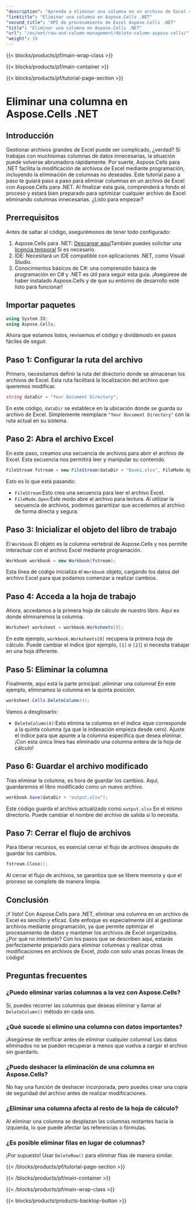 ```yaml
---
"description": "Aprenda a eliminar una columna en un archivo de Excel con Aspose.Cells para .NET. Siga nuestra guía detallada paso a paso para optimizar las modificaciones de sus archivos de Excel."
"linktitle": "Eliminar una columna en Aspose.Cells .NET"
"second_title": "API de procesamiento de Excel Aspose.Cells .NET"
"title": "Eliminar una columna en Aspose.Cells .NET"
"url": "/es/net/row-and-column-management/delete-column-aspose-cells/"
"weight": 19
---
```


{{< blocks/products/pf/main-wrap-class >}}

{{< blocks/products/pf/main-container >}}

{{< blocks/products/pf/tutorial-page-section >}}

# Eliminar una columna en Aspose.Cells .NET

## Introducción
Gestionar archivos grandes de Excel puede ser complicado, ¿verdad? Si trabajas con muchísimas columnas de datos innecesarias, la situación puede volverse abrumadora rápidamente. Por suerte, Aspose.Cells para .NET facilita la modificación de archivos de Excel mediante programación, incluyendo la eliminación de columnas no deseadas. Este tutorial paso a paso te guiará paso a paso para eliminar columnas en un archivo de Excel con Aspose.Cells para .NET.
Al finalizar esta guía, comprenderá a fondo el proceso y estará bien preparado para optimizar cualquier archivo de Excel eliminando columnas innecesarias. ¿Listo para empezar?
## Prerrequisitos
Antes de saltar al código, asegurémonos de tener todo configurado:
1. Aspose.Cells para .NET: [Descargar aquí](https://releases.aspose.com/cells/net/)También puedes solicitar una [licencia temporal](https://purchase.aspose.com/temporary-license/) Si es necesario.
2. IDE: Necesitará un IDE compatible con aplicaciones .NET, como Visual Studio.
3. Conocimientos básicos de C#: una comprensión básica de programación en C# y .NET es útil para seguir esta guía.
¡Asegúrese de haber instalado Aspose.Cells y de que su entorno de desarrollo esté listo para funcionar!
## Importar paquetes
```csharp
using System.IO;
using Aspose.Cells;
```
Ahora que estamos listos, revisemos el código y dividámoslo en pasos fáciles de seguir.
## Paso 1: Configurar la ruta del archivo
Primero, necesitamos definir la ruta del directorio donde se almacenan los archivos de Excel. Esta ruta facilitará la localización del archivo que queremos modificar.
```csharp
string dataDir = "Your Document Directory";
```
En este código, `dataDir` se establece en la ubicación donde se guarda su archivo de Excel. Simplemente reemplace `"Your Document Directory"` con la ruta actual en su sistema.
## Paso 2: Abra el archivo Excel
En este paso, creamos una secuencia de archivos para abrir el archivo de Excel. Esta secuencia nos permitirá leer y manipular su contenido.
```csharp
FileStream fstream = new FileStream(dataDir + "Book1.xlsx", FileMode.Open);
```
Esto es lo que está pasando:
- `FileStream`:Esto crea una secuencia para leer el archivo Excel.
- `FileMode.Open`:Este modo abre el archivo para lectura.
Al utilizar la secuencia de archivos, podemos garantizar que accedemos al archivo de forma directa y segura.
## Paso 3: Inicializar el objeto del libro de trabajo
El `Workbook` El objeto es la columna vertebral de Aspose.Cells y nos permite interactuar con el archivo Excel mediante programación.
```csharp
Workbook workbook = new Workbook(fstream);
```
Esta línea de código inicializa el `Workbook` objeto, cargando los datos del archivo Excel para que podamos comenzar a realizar cambios.
## Paso 4: Acceda a la hoja de trabajo
Ahora, accedamos a la primera hoja de cálculo de nuestro libro. Aquí es donde eliminaremos la columna.
```csharp
Worksheet worksheet = workbook.Worksheets[0];
```
En este ejemplo, `workbook.Worksheets[0]` recupera la primera hoja de cálculo. Puede cambiar el índice (por ejemplo, `[1]` o `[2]`) si necesita trabajar en una hoja diferente.
## Paso 5: Eliminar la columna
Finalmente, aquí está la parte principal: ¡eliminar una columna! En este ejemplo, eliminamos la columna en la quinta posición.
```csharp
worksheet.Cells.DeleteColumn(4);
```
Vamos a desglosarlo:
- `DeleteColumn(4)`:Esto elimina la columna en el índice `4`que corresponde a la quinta columna (ya que la indexación empieza desde cero). Ajuste el índice para que apunte a la columna específica que desea eliminar.
¡Con esta única línea has eliminado una columna entera de la hoja de cálculo!
## Paso 6: Guardar el archivo modificado
Tras eliminar la columna, es hora de guardar los cambios. Aquí, guardaremos el libro modificado como un nuevo archivo.
```csharp
workbook.Save(dataDir + "output.xlsx");
```
Este código guarda el archivo actualizado como `output.xlsx` En el mismo directorio. Puede cambiar el nombre del archivo de salida si lo necesita.
## Paso 7: Cerrar el flujo de archivos
Para liberar recursos, es esencial cerrar el flujo de archivos después de guardar los cambios.
```csharp
fstream.Close();
```
Al cerrar el flujo de archivos, se garantiza que se libere memoria y que el proceso se complete de manera limpia.
## Conclusión
¡Y listo! Con Aspose.Cells para .NET, eliminar una columna en un archivo de Excel es sencillo y eficaz. Este enfoque es especialmente útil al gestionar archivos mediante programación, ya que permite optimizar el procesamiento de datos y mantener los archivos de Excel organizados. 
¿Por qué no intentarlo? Con los pasos que se describen aquí, estarás perfectamente preparado para eliminar columnas y realizar otras modificaciones en archivos de Excel, ¡todo con solo unas pocas líneas de código!
## Preguntas frecuentes
### ¿Puedo eliminar varias columnas a la vez con Aspose.Cells?  
Sí, puedes recorrer las columnas que deseas eliminar y llamar al `DeleteColumn()` método en cada uno.
### ¿Qué sucede si elimino una columna con datos importantes?  
¡Asegúrese de verificar antes de eliminar cualquier columna! Los datos eliminados no se pueden recuperar a menos que vuelva a cargar el archivo sin guardarlo.
### ¿Puedo deshacer la eliminación de una columna en Aspose.Cells?  
No hay una función de deshacer incorporada, pero puedes crear una copia de seguridad del archivo antes de realizar modificaciones.
### ¿Eliminar una columna afecta al resto de la hoja de cálculo?  
Al eliminar una columna se desplazan las columnas restantes hacia la izquierda, lo que puede afectar las referencias o fórmulas.
### ¿Es posible eliminar filas en lugar de columnas?  
¡Por supuesto! Usar `DeleteRow()` para eliminar filas de manera similar.

{{< /blocks/products/pf/tutorial-page-section >}}

{{< /blocks/products/pf/main-container >}}

{{< /blocks/products/pf/main-wrap-class >}}

{{< blocks/products/products-backtop-button >}}